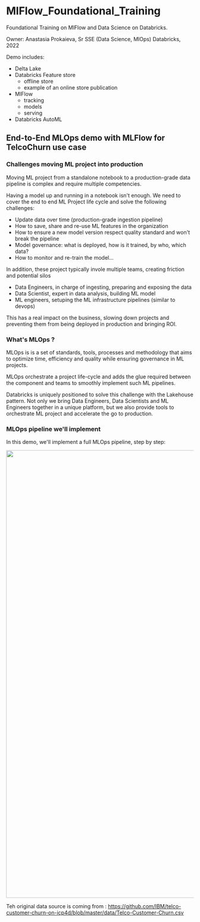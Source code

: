 # MlFlow_Foundational_Training
Foundational Training on MlFlow and Data Science on Databricks.

Owner:  Anastasia Prokaieva, Sr SSE (Data Science, MlOps) Databricks, 2022 

Demo includes: 
- Delta Lake 
- Databricks Feature store 
  - offline store 
  - example of an online store publication
- MlFlow 
  - tracking 
  - models 
  - serving 
- Databricks AutoML 


##  End-to-End MLOps demo with MLFlow for TelcoChurn use case 

### Challenges moving ML project into production

Moving ML project from a standalone notebook to a production-grade data pipeline is complex and require multiple competencies. 

Having a model up and running in a notebook isn't enough. We need to cover the end to end ML Project life cycle and solve the following challenges:

* Update data over time (production-grade ingestion pipeline)
* How to save, share and re-use ML features in the organization
* How to ensure a new model version respect quality standard and won't break the pipeline
* Model governance: what is deployed, how is it trained, by who, which data?
* How to monitor and re-train the model...

In addition, these project typically invole multiple teams, creating friction and potential silos

* Data Engineers, in charge of ingesting, preparing and exposing the data
* Data Scientist, expert in data analysis, building ML model
* ML engineers, setuping the ML infrastructure pipelines (similar to devops)

This has a real impact on the business, slowing down projects and preventing them from being deployed in production and bringing ROI.

### What's MLOps ?

MLOps is is a set of standards, tools, processes and methodology that aims to optimize time, efficiency and quality while ensuring governance in ML projects.

MLOps orchestrate a project life-cycle and adds the glue required between the component and teams to smoothly implement such ML pipelines.

Databricks is uniquely positioned to solve this challenge with the Lakehouse pattern. Not only we bring Data Engineers, Data Scientists and ML Engineers together in a unique platform, but we also provide tools to orchestrate ML project and accelerate the go to production.

### MLOps pipeline we'll implement

In this demo, we'll implement a full MLOps pipeline, step by step:

<img src="https://github.com/QuentinAmbard/databricks-demo/raw/main/product_demos/mlops-end2end-flow-0.png" width="1200">


Teh original data source is coming from : 
https://github.com/IBM/telco-customer-churn-on-icp4d/blob/master/data/Telco-Customer-Churn.csv
